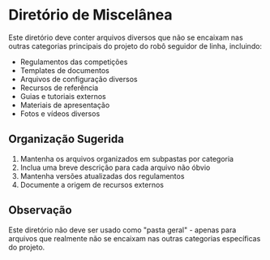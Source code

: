 # Diretório de Miscelânea

Este diretório deve conter arquivos diversos que não se encaixam nas outras categorias principais do projeto do robô seguidor de linha, incluindo:

- Regulamentos das competições
- Templates de documentos
- Arquivos de configuração diversos
- Recursos de referência
- Guias e tutoriais externos
- Materiais de apresentação
- Fotos e vídeos diversos

## Organização Sugerida

1. Mantenha os arquivos organizados em subpastas por categoria
2. Inclua uma breve descrição para cada arquivo não óbvio
3. Mantenha versões atualizadas dos regulamentos
4. Documente a origem de recursos externos

## Observação

Este diretório não deve ser usado como "pasta geral" - apenas para arquivos que realmente não se encaixam nas outras categorias específicas do projeto.

